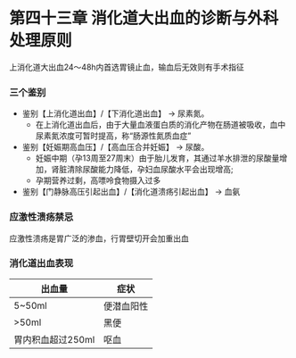 # 第四十三章 消化道大出血的诊断与外科处理原则

上消化道大出血24～48h内首选胃镜止血，输血后无效则有手术指征

### 三个鉴别

* 鉴别【上消化道出血】/【下消化道出血】 → 尿素氮。
  * 在上消化道出血后，由于大量血液蛋白质的消化产物在肠道被吸收，血中尿素氮浓度可暂时提高，称“肠源性氮质血症”
* 鉴别【妊娠期高血压】/【高血压合并妊娠】 → 尿酸。
  * 妊娠中期（孕13周至27周末）由于胎儿发育，其通过羊水排泄的尿酸量增加，肾脏清除尿酸能力降低，孕妇血尿酸水平会出现增高;
  * 孕期营养过剩，高嘌呤食物摄入过多
* 鉴别【门静脉高压引起出血】/【消化道溃疡引起出血】 → 血氨

### 应激性溃疡禁忌

应激性溃疡是胃广泛的渗血，行胃壁切开会加重出血

### 消化道出血表现

出血量 | 症状
--|--
5~50ml|便潜血阳性
\>50ml|黑便
胃内积血超过250ml|呕血
